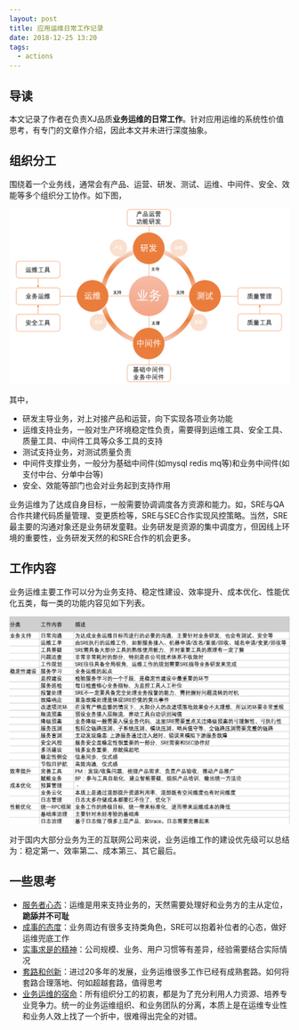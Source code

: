 ```yaml
---
layout: post
title: 应用运维日常工作记录
date: 2018-12-25 13:20
tags:
  - actions
---
```


## 导读
本文记录了作者在负责XJ品质**业务运维的日常工作**。针对应用运维的系统性价值思考，有专门的文章作介绍，因此本文并未进行深度抽象。

## 组织分工
围绕着一个业务线，通常会有产品、运营、研发、测试、运维、中间件、安全、效能等多个组织分工协作。如下图，

![page.png](https://raw.githubusercontent.com/niean/niean.github.io/master/images/20181225/arch.png)

其中，

- 研发主导业务，对上对接产品和运营，向下实现各项业务功能
- 运维支持业务，一般对生产环境稳定性负责，需要得到运维工具、安全工具、质量工具、中间件工具等众多工具的支持
- 测试支持业务，对测试质量负责
- 中间件支撑业务，一般分为基础中间件(如mysql redis mq等)和业务中间件(如支付中台、分单中台等)
- 安全、效能等部门也会对业务起到支持作用

业务运维为了达成自身目标，一般需要协调调度各方资源和能力。如，SRE与QA合作共建代码质量管理、变更质检等，SRE与SEC合作实现风控策略。当然，SRE最主要的沟通对象还是业务研发童鞋。业务研发是资源的集中调度方，但因线上环境的重要性，业务研发天然的和SRE合作的机会更多。


## 工作内容
业务运维主要工作可以分为业务支持、稳定性建设、效率提升、成本优化、性能优化五类，每一类的功能内容见如下列表。

![page.png](https://raw.githubusercontent.com/niean/niean.github.io/master/images/20181225/works.png)

对于国内大部分业务为王的互联网公司来说，业务运维工作的建设优先级可以总结为：稳定第一、效率第二、成本第三、其它最后。


## 一些思考
- [服务者心态](http://note.niean.name/2019/02/19/do-serve)：运维是用来支持业务的，天然需要处理好和业务方的主从定位，**跪舔并不可耻**
- [成事的态度](http://note.niean.name/2019/02/22/sre-buwei)：业务周边有很多支持类角色，SRE可以抱着补位者的心态，做好运维兜底工作
- [实事求是的精神](http://note.niean.name/2019/03/14/devops-tools)：公司规模、业务、用户习惯等有差异，经验需要结合实际情况
- [套路和创新](http://note.niean.name/2019/03/15/sre-methods)：进过20多年的发展，业务运维很多工作已经有成熟套路。如何将套路合理落地、何如超越套路，值得思考
- [业务运维的宿命](http://note.niean.name/2019/03/22/sre-future)：所有组织分工的初衷，都是为了充分利用人力资源、培养专业竞争力。统一的业务运维组织、和业务团队的分离，本质上是在运维专业性和业务人效上找了一个折中，很难得出完全的对错。
